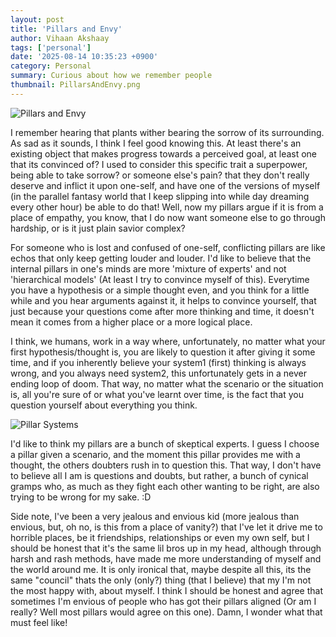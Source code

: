 ```yaml
---
layout: post
title: 'Pillars and Envy'
author: Vihaan Akshaay
tags: ['personal']
date: '2025-08-14 10:35:23 +0900'
category: Personal
summary: Curious about how we remember people
thumbnail: PillarsAndEnvy.png
---
```


<img src="/assets/img/PillarsAndEnvy.jpg" alt="Pillars and Envy" class="img-fluid" style="max-width: 100%; height: auto;">

I remember hearing that plants wither bearing the sorrow of its surrounding.
As sad as it sounds, I think I feel good knowing this. At least there's an existing object that makes progress towards a perceived goal, at least one that its convinced of?
I used to consider this specific trait a superpower, being able to take sorrow? or someone else's pain? that they don't really deserve and inflict it upon one-self, and have one of the versions of 
myself (in the parallel fantasy world that I keep slipping into while day dreaming every other hour) be able to do that! Well, now my pillars argue if it is from a place of empathy, you know, that I do now want someone else to go through hardship, or is it just plain savior complex?

For someone who is lost and confused of one-self, conflicting pillars are like echos that only keep getting louder and louder. I'd like to believe that the internal pillars in one's minds are more 'mixture of experts' and not 'hierarchical models' (At least I try to convince myself of this). Everytime you have a hypothesis or a simple thought even, and you think for a little while and you hear arguments against it, it helps to convince yourself, that just because your questions come after more thinking and time, it doesn't mean it comes from a higher place or a more logical place. 

I think, we humans, work in a way where, unfortunately, no matter what your first hypothesis/thought is, you are likely to question it after giving it some time, and if you inherently believe your system1 (first) thinking is always wrong, and you always need system2, this unfortunately gets in a never ending loop of doom. That way, no matter what the scenario or the situation is, all you're sure of or what you've learnt over time, is the fact that you question yourself about everything you think.

<img src="/assets/img/PillarSystems.png" alt="Pillar Systems" class="img-fluid" style="max-width: 100%; height: auto;">

I'd like to think my pillars are a bunch of skeptical experts. I guess I choose a pillar given a scenario, and the moment this pillar provides me with a thought, the others doubters rush in to question this. That way, I don't have to believe all I am is questions and doubts, but rather, a bunch of cynical gramps who, as much as they fight each other wanting to be right, are also trying to be wrong for my sake. :D

Side note, I've been a very jealous and envious kid (more jealous than envious, but, oh no, is this from a place of vanity?) that I've let it drive me to horrible places, be it friendships, relationships or even my own self, but I should be honest that it's the same lil bros up in my head, although through harsh and rash methods, have made me more understanding of myself and the world around me. It is only ironical that, maybe despite all this, its the same "council" thats the only (only?) thing (that I believe) that my I'm not the most happy with, about myself. I think I should be honest and agree that sometimes I'm envious of people who has got their pillars aligned (Or am I really? Well most pillars would agree on this one). Damn, I wonder what that must feel like!